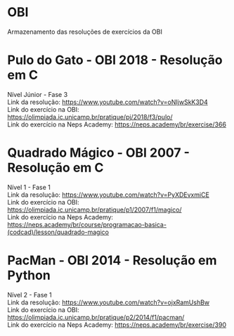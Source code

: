 # OBI
Armazenamento das resoluções de exercícios da OBI

# Pulo do Gato - OBI 2018 - Resolução em C
Nível Júnior - Fase 3
<br>Link da resolução: https://www.youtube.com/watch?v=oNIjwSkK3D4
<br>Link do exercício na OBI: https://olimpiada.ic.unicamp.br/pratique/pj/2018/f3/pulo/
<br>Link do exercício na Neps Academy: https://neps.academy/br/exercise/366

# Quadrado Mágico - OBI 2007 - Resolução em C
Nível 1 - Fase 1
<br>Link da resolução: https://www.youtube.com/watch?v=PyXDEvxmiCE
<br>Link do exercício na OBI: https://olimpiada.ic.unicamp.br/pratique/p1/2007/f1/magico/
<br>Link do exercício na Neps Academy: https://neps.academy/br/course/programacao-basica-(codcad)/lesson/quadrado-magico

# PacMan - OBI 2014 - Resolução em Python
Nível 2 - Fase 1
<br>Link da resolução: https://www.youtube.com/watch?v=ojxRamUshBw
<br>Link do exercício na OBI: https://olimpiada.ic.unicamp.br/pratique/p2/2014/f1/pacman/
<br>Link do exercício na Neps Academy: https://neps.academy/br/exercise/390
